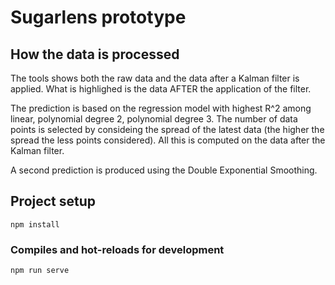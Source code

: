 # Sugarlens prototype

## How the data is processed

The tools shows both the raw data and the data after a Kalman filter is applied. What is highlighed is the data AFTER the application of the filter.

The prediction is based on the regression model with highest R^2 among linear, polynomial degree 2, polynomial degree 3. The number of data points is selected by consideing the spread of the latest data (the higher the spread the less points considered). All this is computed on the data after the Kalman filter.

A second prediction is produced using the Double Exponential Smoothing.

## Project setup
```
npm install
```

### Compiles and hot-reloads for development
```
npm run serve
```
